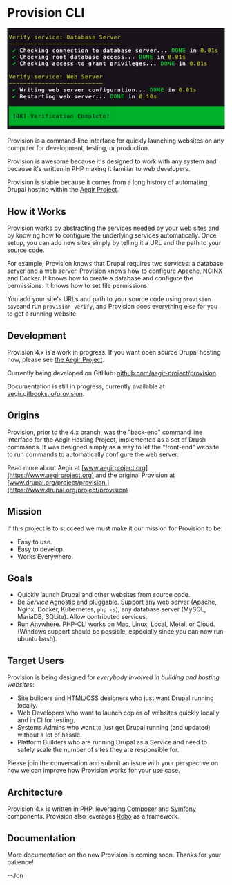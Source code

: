 # Provision CLI

![](/assets/server-verify.png)

Provision is a command-line interface for quickly launching websites on any computer for development, testing, or production.

Provision is awesome because it's designed to work with any system and because it's written in PHP making it familiar to web developers.

Provision is stable because it comes from a long history of automating Drupal hosting within the [Aegir Project](https://www.aegirproject.org/).

## How it Works

Provision works by abstracting the services needed by your web sites and by knowing how to configure the underlying services automatically. Once setup, you can add new sites simply by telling it a URL and the path to your source code.

For example, Provision knows that Drupal requires two services: a database server and a web server. Provision knows how to configure Apache, NGINX and Docker. It knows how to create a database and configure the permissions. It knows how to set file permissions.

You add your site's URLs and path to your source code using `provision save`and run `provision verify`, and Provision does everything else for you to get a running website.

## Development

Provision 4.x is a work in progress. If you want open source Drupal hosting now, please see [the Aegir Project](https://www.aegirproject.org/).

Currently being developed on GitHub: [github.com/aegir-project/provision](https://github.com/aegir-project/provision).

Documentation is still in progress, currently available at [aegir.gitbooks.io/provision](https://aegir.gitbooks.io/provision/).

## Origins

Provision, prior to the 4.x branch, was the "back-end" command line interface for the Aegir Hosting Project, implemented as a set of Drush commands. It was designed simply as a way to let the "front-end" website to run commands to automatically configure the web server.

Read more about Aegir at [www.aegirproject.org](https://www.aegirproject.org) and the original Provision at [www.drupal.org/project/provision.](https://www.drupal.org/project/provision)

## Mission

If this project is to succeed we must make it our mission for Provision to be:

* Easy to use.
* Easy to develop.
* Works Everywhere.

## Goals

* Quickly launch Drupal and other websites from source code.
* Be _Service_ Agnostic and pluggable. Support any web server \(Apache, Nginx, Docker, Kubernetes, `php -s`\), any database server \(MySQL, MariaDB, SQLite\). Allow contributed services.
* Run Anywhere. PHP-CLI works on Mac, Linux, Local, Metal, or Cloud. \(Windows support should be possible, especially since you can now run ubuntu bash\).

## Target Users

Provision is being designed for _everybody involved in building and hosting websites_:

* Site builders and HTML/CSS designers who just want Drupal running locally.
* Web Developers who want to launch copies of websites quickly locally and in CI for testing.
* Systems Admins who want to just get Drupal running \(and updated\) without a lot of hassle.
* Platform Builders who are running Drupal as a Service and need to safely scale the number of sites they are responsible for.

Please join the conversation and submit an issue with your perspective on how we can improve how Provision works for your use case.

## Architecture

Provision 4.x is written in PHP, leveraging [Composer](https://getcomposer.org/) and [Symfony](https://symfony.com/components) components. Provision also leverages [Robo](http://robo.li/) as a framework.

## Documentation

More documentation on the new Provision is coming soon. Thanks for your patience!

--Jon

## 



